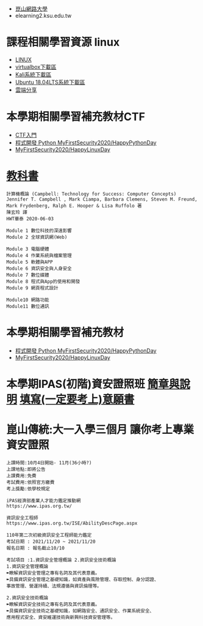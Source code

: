 #
- [崑山網路大學]( elearning2.ksu.edu.tw)
- elearning2.ksu.edu.tw


# 課程相關學習資源 linux
- [LINUX](https://github.com/MyDearGreatTeacher/2021_2_courses/tree/main/linux)
- [virtualbox下載區](https://www.virtualbox.org/)
- [Kali系統下載區](https://drive.google.com/file/d/1awLNHsJKgga2W0XFycnBmPEgzx4221Wi/view?usp=sharing)
- [Ubuntu 18.04LTS系統下載區](https://drive.google.com/file/d/1QPy_Ztk5Gl1ZkHRRCCytEJRem0KjItOw/view?usp=sharing)
- [雲端分享](https://drive.google.com/drive/folders/1pSp1ipkPrI_Q3wFNkiFvDlVS-4r6Ud4_)
# 本學期相關學習補充教材CTF
- [CTF入門](https://github.com/MyFirstSecurity2020/MyFirstSecurity)
- [程式開發 Python MyFirstSecurity2020/HappyPythonDay](https://github.com/MyFirstSecurity2020/HappyPythonDay)
- [MyFirstSecurity2020/HappyLinuxDay](https://github.com/MyFirstSecurity2020/HappyLinuxDay)


# [教科書](https://www.tenlong.com.tw/products/9789579282666)
```
計算機概論 (Campbell: Technology for Success: Computer Concepts)
Jennifer T. Campbell , Mark Ciampa, Barbara Clemens, Steven M. Freund, Mark Frydenberg, Ralph E. Hooper & Lisa Ruffolo 著 
陳玄玲 譯
HWT華泰 2020-06-03
```
```
Module 1 數位科技的深遠影響
Module 2 全球資訊網(Web)

Module 3 電腦硬體
Module 4 作業系統與檔案管理
Module 5 軟體與APP
Module 6 資訊安全與人身安全
Module 7 數位媒體
Module 8 程式與App的使用和開發
Module 9 網頁程式設計

Module10 網路功能
Module11 數位通訊
```
# 本學期相關學習補充教材
- [程式開發 Python MyFirstSecurity2020/HappyPythonDay](https://github.com/MyFirstSecurity2020/HappyPythonDay)
- [MyFirstSecurity2020/HappyLinuxDay](https://github.com/MyFirstSecurity2020/HappyLinuxDay)

# 本學期IPAS(初階)資安證照班 [簡章與說明](https://www.ipas.org.tw/ISE/AbilityBriefingList.aspx) [填寫(一定要考上)意願書]()
# 崑山傳統:大一入學三個月  讓你考上專業資安證照
```
上課時間:10月4日開始- 11月(36小時?)
上課地點:即將公告
上課費用:免費 
考試費用:依照官方繳費
考上獎勵:依學校規定

iPAS經濟部產業人才能力鑑定推動網
https://www.ipas.org.tw/

資訊安全工程師
https://www.ipas.org.tw/ISE/AbilityDescPage.aspx

110年第二次初級資訊安全工程師能力鑑定
考試日期 : 2021/11/20 ~ 2021/11/20
報名日期 : 報名截止10/10

考試項目 :1.資訊安全管理概論 2.資訊安全技術概論
1.資訊安全管理概論
➽瞭解資訊安全管理之專有名詞及其代表意義。
➽具備資訊安全管理之基礎知識，如資產與風險管理、存取控制、身分認證、
事故管理、營運持續、法規遵循與資訊倫理等。

2.資訊安全技術概論
➽瞭解資訊安全技術之專有名詞及其代表意義。
➽具備資訊安全技術之基礎知識，如網路安全、通訊安全、作業系統安全、
應用程式安全、資安維運技術與新興科技資安管理等。
```
